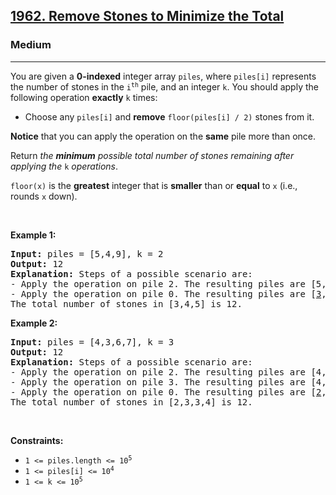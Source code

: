 <h2><a href="https://leetcode.com/problems/remove-stones-to-minimize-the-total/">1962. Remove Stones to Minimize the Total</a></h2><h3>Medium</h3><hr><div style="user-select: auto;"><p style="user-select: auto;">You are given a <strong style="user-select: auto;">0-indexed</strong> integer array <code style="user-select: auto;">piles</code>, where <code style="user-select: auto;">piles[i]</code> represents the number of stones in the <code style="user-select: auto;">i<sup style="user-select: auto;">th</sup></code> pile, and an integer <code style="user-select: auto;">k</code>. You should apply the following operation <strong style="user-select: auto;">exactly</strong> <code style="user-select: auto;">k</code> times:</p>

<ul style="user-select: auto;">
	<li style="user-select: auto;">Choose any <code style="user-select: auto;">piles[i]</code> and <strong style="user-select: auto;">remove</strong> <code style="user-select: auto;">floor(piles[i] / 2)</code> stones from it.</li>
</ul>

<p style="user-select: auto;"><strong style="user-select: auto;">Notice</strong> that you can apply the operation on the <strong style="user-select: auto;">same</strong> pile more than once.</p>

<p style="user-select: auto;">Return <em style="user-select: auto;">the <strong style="user-select: auto;">minimum</strong> possible total number of stones remaining after applying the </em><code style="user-select: auto;">k</code><em style="user-select: auto;"> operations</em>.</p>

<p style="user-select: auto;"><code style="user-select: auto;">floor(x)</code> is the <b style="user-select: auto;">greatest</b> integer that is <strong style="user-select: auto;">smaller</strong> than or <strong style="user-select: auto;">equal</strong> to <code style="user-select: auto;">x</code> (i.e., rounds <code style="user-select: auto;">x</code> down).</p>

<p style="user-select: auto;">&nbsp;</p>
<p style="user-select: auto;"><strong style="user-select: auto;">Example 1:</strong></p>

<pre style="user-select: auto;"><strong style="user-select: auto;">Input:</strong> piles = [5,4,9], k = 2
<strong style="user-select: auto;">Output:</strong> 12
<strong style="user-select: auto;">Explanation:</strong>&nbsp;Steps of a possible scenario are:
- Apply the operation on pile 2. The resulting piles are [5,4,<u style="user-select: auto;">5</u>].
- Apply the operation on pile 0. The resulting piles are [<u style="user-select: auto;">3</u>,4,5].
The total number of stones in [3,4,5] is 12.
</pre>

<p style="user-select: auto;"><strong style="user-select: auto;">Example 2:</strong></p>

<pre style="user-select: auto;"><strong style="user-select: auto;">Input:</strong> piles = [4,3,6,7], k = 3
<strong style="user-select: auto;">Output:</strong> 12
<strong style="user-select: auto;">Explanation:</strong>&nbsp;Steps of a possible scenario are:
- Apply the operation on pile 2. The resulting piles are [4,3,<u style="user-select: auto;">3</u>,7].
- Apply the operation on pile 3. The resulting piles are [4,3,3,<u style="user-select: auto;">4</u>].
- Apply the operation on pile 0. The resulting piles are [<u style="user-select: auto;">2</u>,3,3,4].
The total number of stones in [2,3,3,4] is 12.
</pre>

<p style="user-select: auto;">&nbsp;</p>
<p style="user-select: auto;"><strong style="user-select: auto;">Constraints:</strong></p>

<ul style="user-select: auto;">
	<li style="user-select: auto;"><code style="user-select: auto;">1 &lt;= piles.length &lt;= 10<sup style="user-select: auto;">5</sup></code></li>
	<li style="user-select: auto;"><code style="user-select: auto;">1 &lt;= piles[i] &lt;= 10<sup style="user-select: auto;">4</sup></code></li>
	<li style="user-select: auto;"><code style="user-select: auto;">1 &lt;= k &lt;= 10<sup style="user-select: auto;">5</sup></code></li>
</ul>
</div>